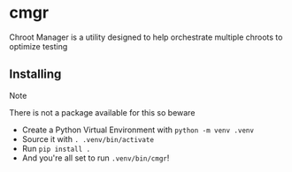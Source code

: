 # cmgr

Chroot Manager is a utility designed to help orchestrate multiple chroots to optimize testing

## Installing

> [!NOTE]
> There is not a package available for this so beware

- Create a Python Virtual Environment with `python -m venv .venv`
- Source it with `. .venv/bin/activate`
- Run `pip install .`
- And you're all set to run `.venv/bin/cmgr`!
